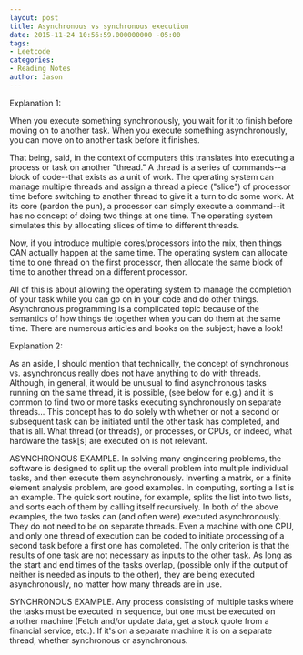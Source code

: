```yaml
---
layout: post
title: Asynchronous vs synchronous execution
date: 2015-11-24 10:56:59.000000000 -05:00
tags:
- Leetcode
categories:
- Reading Notes
author: Jason
---
```

<p>Explanation 1:</p>
<p>When you execute something synchronously, you wait for it to finish before moving on to another task. When you execute something asynchronously, you can move on to another task before it finishes.</p>
<p>That being, said, in the context of computers this translates into executing a process or task on another "thread." A thread is a series of commands--a block of code--that exists as a unit of work. The operating system can manage multiple threads and assign a thread a piece ("slice") of processor time before switching to another thread to give it a turn to do some work. At its core (pardon the pun), a processor can simply execute a command--it has no concept of doing two things at one time. The operating system simulates this by allocating slices of time to different threads.</p>
<p>Now, if you introduce multiple cores/processors into the mix, then things CAN actually happen at the same time. The operating system can allocate time to one thread on the first processor, then allocate the same block of time to another thread on a different processor.</p>
<p>All of this is about allowing the operating system to manage the completion of your task while you can go on in your code and do other things. Asynchronous programming is a complicated topic because of the semantics of how things tie together when you can do them at the same time. There are numerous articles and books on the subject; have a look!</p>
<p>Explanation 2:</p>
<p>As an aside, I should mention that technically, the concept of synchronous vs. asynchronous really does not have anything to do with threads. Although, in general, it would be unusual to find asynchronous tasks running on the same thread, it is possible, (see below for e.g.) and it is common to find two or more tasks executing synchronously on separate threads... This concept has to do solely with whether or not a second or subsequent task can be initiated until the other task has completed, and that is all. What thread (or threads), or processes, or CPUs, or indeed, what hardware the task[s] are executed on is not relevant.</p>
<p>ASYNCHRONOUS EXAMPLE. In solving many engineering problems, the software is designed to split up the overall problem into multiple individual tasks, and then execute them asynchronously. Inverting a matrix, or a finite element analysis problem, are good examples. In computing, sorting a list is an example. The quick sort routine, for example, splits the list into two lists, and sorts each of them by calling itself recursively. In both of the above examples, the two tasks can (and often were) executed asynchronously. They do not need to be on separate threads. Even a machine with one CPU, and only one thread of execution can be coded to initiate processing of a second task before a first one has completed. The only criterion is that the results of one task are not necessary as inputs to the other task. As long as the start and end times of the tasks overlap, (possible only if the output of neither is needed as inputs to the other), they are being executed asynchronously, no matter how many threads are in use.</p>
<p>SYNCHRONOUS EXAMPLE. Any process consisting of multiple tasks where the tasks must be executed in sequence, but one must be executed on another machine (Fetch and/or update data, get a stock quote from a financial service, etc.). If it's on a separate machine it is on a separate thread, whether synchronous or asynchronous.</p>
